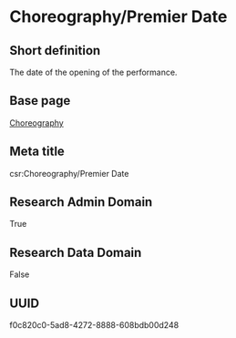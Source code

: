 # Choreography/Premier Date
## Short definition
The date of the opening of the performance.
## Base page
[Choreography](../../Objects/Choreography.md)
## Meta title
csr:Choreography/Premier Date
## Research Admin Domain
True
## Research Data Domain
False
## UUID
f0c820c0-5ad8-4272-8888-608bdb00d248

